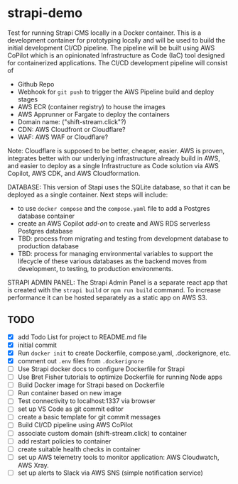 # strapi-demo

Test for running Strapi CMS locally in a Docker container. This is a development container for prototyping locally and will be used to build the initial development CI/CD pipeline. The pipeline will be built using AWS CoPilot which is an opinionated Infrastructure as Code (IaC) tool designed for containerized applications. The CI/CD development pipeline will consist of

- Github Repo
- Webhook for `git push` to trigger the AWS Pipeline build and deploy stages
- AWS ECR (container registry) to house the images
- AWS Apprunner or Fargate to deploy the containers
- Domain name: ("shift-stream.click"?)
- CDN: AWS Cloudfront or Cloudflare?
- WAF: AWS WAF or Cloudflare?

Note: Cloudflare is supposed to be better, cheaper, easier. AWS is proven, integrates better with our underlying infrastructure already build in AWS, and easier to deploy as a single Infrastructure as Code solution via AWS Copilot, AWS CDK, and AWS Cloudformation.

DATABASE: This version of Stapi uses the SQLite database, so that it can be deployed as a single container. Next steps will include:

- to use `docker compose` and the `compose.yaml` file to add a Postgres database container
- create an AWS Copilot _add-on_ to create and AWS RDS serverless Postgres database
- TBD: process from migrating and testing from development database to production database
- TBD: process for managing environmental variables to support the lifecycle of these various databases as the backend moves from development, to testing, to production environments.

STRAPI ADMIN PANEL: The Strapi Admin Panel is a separate react app that is created with the `strapi build` or `npm run build` command. To increase performance it can be hosted separately as a static app on AWS S3.

## TODO

- [x] add Todo List for project to README.md file
- [x] initial commit
- [x] Run `docker init` to create Dockerfile, compose.yaml, .dockerignore, etc.
- [x] comment out `.env` files from `.dockerignore`
- [ ] Use Strapi docker docs to configure Dockerfile for Strapi
- [ ] Use Bret Fisher tutorials to optimize Dockerfile for running Node apps
- [ ] Build Docker image for Strapi based on Dockerfile
- [ ] Run container based on new image
- [ ] Test connectivity to localhost:1337 via browser
- [ ] set up VS Code as git commit editor
- [ ] create a basic template for git commit messages
- [ ] Build CI/CD pipeline using AWS CoPilot
- [ ] associate custom domain (shift-stream.click) to container
- [ ] add restart policies to container
- [ ] create suitable health checks in container
- [ ] set up AWS telemetry tools to monitor application: AWS Cloudwatch, AWS Xray.
- [ ] set up alerts to Slack via AWS SNS (simple notification service)
